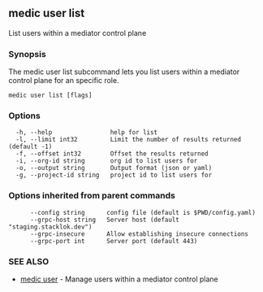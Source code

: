 ## medic user list

List users within a mediator control plane

### Synopsis

The medic user list subcommand lets you list users within a
mediator control plane for an specific role.

```
medic user list [flags]
```

### Options

```
  -h, --help                help for list
  -l, --limit int32         Limit the number of results returned (default -1)
  -f, --offset int32        Offset the results returned
  -i, --org-id string       org id to list users for
  -o, --output string       Output format (json or yaml)
  -g, --project-id string   project id to list users for
```

### Options inherited from parent commands

```
      --config string      config file (default is $PWD/config.yaml)
      --grpc-host string   Server host (default "staging.stacklok.dev")
      --grpc-insecure      Allow establishing insecure connections
      --grpc-port int      Server port (default 443)
```

### SEE ALSO

* [medic user](medic_user.md)	 - Manage users within a mediator control plane

